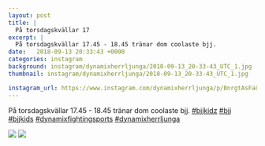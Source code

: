 ```yaml
---
layout: post
title: |
  På torsdagskvällar 17
excerpt: |
  På torsdagskvällar 17.45 - 18.45 tränar dom coolaste bjj.     
date:   2018-09-13 20:33:43 +0000
categories: instagram
background: instagram/dynamixherrljunga/2018-09-13_20-33-43_UTC_1.jpg
thumbnail: instagram/dynamixherrljunga/2018-09-13_20-33-43_UTC_1.jpg

instagram_url: https://www.instagram.com/dynamixherrljunga/p/BnrgtAsFa89
---
```

På torsdagskvällar 17.45 - 18.45 tränar dom coolaste bjj. [#bjjkidz](https://www.instagram.com/explore/tags/bjjkidz/) [#bjj](https://www.instagram.com/explore/tags/bjj/) [#bjjkids](https://www.instagram.com/explore/tags/bjjkids/) [#dynamixfightingsports](https://www.instagram.com/explore/tags/dynamixfightingsports/) [#dynamixherrljunga](https://www.instagram.com/explore/tags/dynamixherrljunga/)



<img src='{{ site.baseurl }}/instagram/dynamixherrljunga/2018-09-13_20-33-43_UTC_1.jpg' class='img-fluid' />


<img src='{{ site.baseurl }}/instagram/dynamixherrljunga/2018-09-13_20-33-43_UTC_2.jpg' class='img-fluid' />
